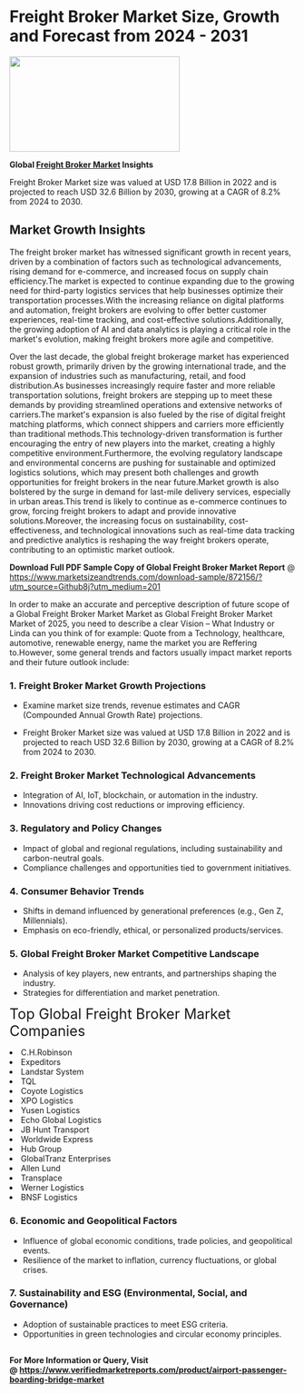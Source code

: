 <H1>Freight Broker Market Size, Growth and Forecast from 2024 - 2031</H1><img class="aligncenter size-medium wp-image-584254" src="https://thirdeyenews.in/wp-content/uploads/2024/09/Global-Market-Research-300x168.jpeg" alt="" width="300" height="168" /><p><strong>Global&nbsp;<a href="https://www.marketsizeandtrends.com/download-sample/872156/?utm_source=Github8j?utm_medium=201">Freight Broker Market</a> Insights</strong></p><p>Freight Broker Market size was valued at USD 17.8 Billion in 2022 and is projected to reach USD 32.6 Billion by 2030, growing at a CAGR of 8.2% from 2024 to 2030.</p><p><h2>Market Growth Insights</h2> <p>The freight broker market has witnessed significant growth in recent years, driven by a combination of factors such as technological advancements, rising demand for e-commerce, and increased focus on supply chain efficiency.The market is expected to continue expanding due to the growing need for third-party logistics services that help businesses optimize their transportation processes.With the increasing reliance on digital platforms and automation, freight brokers are evolving to offer better customer experiences, real-time tracking, and cost-effective solutions.Additionally, the growing adoption of AI and data analytics is playing a critical role in the market's evolution, making freight brokers more agile and competitive.</p> <p>Over the last decade, the global freight brokerage market has experienced robust growth, primarily driven by the growing international trade, and the expansion of industries such as manufacturing, retail, and food distribution.As businesses increasingly require faster and more reliable transportation solutions, freight brokers are stepping up to meet these demands by providing streamlined operations and extensive networks of carriers.The market's expansion is also fueled by the rise of digital freight matching platforms, which connect shippers and carriers more efficiently than traditional methods.This technology-driven transformation is further encouraging the entry of new players into the market, creating a highly competitive environment.Furthermore, the evolving regulatory landscape and environmental concerns are pushing for sustainable and optimized logistics solutions, which may present both challenges and growth opportunities for freight brokers in the near future.Market growth is also bolstered by the surge in demand for last-mile delivery services, especially in urban areas.This trend is likely to continue as e-commerce continues to grow, forcing freight brokers to adapt and provide innovative solutions.Moreover, the increasing focus on sustainability, cost-effectiveness, and technological innovations such as real-time data tracking and predictive analytics is reshaping the way freight brokers operate, contributing to an optimistic market outlook.<p><span class=""><strong>Download Full PDF Sample Copy of Global Freight Broker Market Report</strong> @ <a href="https://www.marketsizeandtrends.com/download-sample/872156/?utm_source=Github8j?utm_medium=201" target="_blank">https://www.marketsizeandtrends.com/download-sample/872156/?utm_source=Github8j?utm_medium=201</a></span></p><p>In order to make an accurate and perceptive description of future scope of a Global&nbsp;Freight Broker Market Market as Global&nbsp;Freight Broker Market Market of 2025, you need to describe a clear Vision &ndash; What Industry or Linda can you think of for example: Quote from a Technology, healthcare, automotive, renewable energy, name the market you are Reffering to.However, some general trends and factors usually impact market reports and their future outlook include:</p><h3>1.&nbsp;<strong>Freight Broker Market Growth Projections</strong></h3><ul><li>Examine market size trends, revenue estimates and CAGR (Compounded Annual Growth Rate) projections.</li><li><p>Freight Broker Market size was valued at USD 17.8 Billion in 2022 and is projected to reach USD 32.6 Billion by 2030, growing at a CAGR of 8.2% from 2024 to 2030.</p></li></ul><h3>2.&nbsp;<strong>Freight Broker Market Technological Advancements</strong></h3><ul><li>Integration of AI, IoT, blockchain, or automation in the industry.</li><li>Innovations driving cost reductions or improving efficiency.</li></ul><h3>3.&nbsp;<strong>Regulatory and Policy Changes</strong></h3><ul><li>Impact of global and regional regulations, including sustainability and carbon-neutral goals.</li><li>Compliance challenges and opportunities tied to government initiatives.</li></ul><h3>4.&nbsp;<strong>Consumer Behavior Trends</strong></h3><ul><li>Shifts in demand influenced by generational preferences (e.g., Gen Z, Millennials).</li><li>Emphasis on eco-friendly, ethical, or personalized products/services.</li></ul><h3>5.&nbsp;<strong>Global Freight Broker Market Competitive Landscape</strong></h3><ul><li>Analysis of key players, new entrants, and partnerships shaping the industry.</li><li>Strategies for differentiation and market penetration.</li></ul><p data-pm-slice="1 1 []"><span style="color: inherit; font-family: inherit; font-size: 25px;">Top Global Freight Broker Market Companies</span></p><div class="" data-test-id=""><p><li>C.H.Robinson</li><li> Expeditors</li><li> Landstar System</li><li> TQL</li><li> Coyote Logistics</li><li> XPO Logistics</li><li> Yusen Logistics</li><li> Echo Global Logistics</li><li> JB Hunt Transport</li><li> Worldwide Express</li><li> Hub Group</li><li> GlobalTranz Enterprises</li><li> Allen Lund</li><li> Transplace</li><li> Werner Logistics</li><li> BNSF Logistics</li></p></div><h3>6.&nbsp;<strong>Economic and Geopolitical Factors</strong></h3><ul><li>Influence of global economic conditions, trade policies, and geopolitical events.</li><li>Resilience of the market to inflation, currency fluctuations, or global crises.</li></ul><h3>7.&nbsp;<strong>Sustainability and ESG (Environmental, Social, and Governance)</strong></h3><ul><li>Adoption of sustainable practices to meet ESG criteria.</li><li>Opportunities in green technologies and circular economy principles.</li></ul><h2><strong style="font-size: 14px;">For More Information or Query, Visit @&nbsp;</strong><a style="background-color: #ffffff; font-size: 14px;" href="https://www.marketsizeandtrends.com/report/freight-broker-market/" target="_blank">https://www.verifiedmarketreports.com/product/airport-passenger-boarding-bridge-market</a></h2>